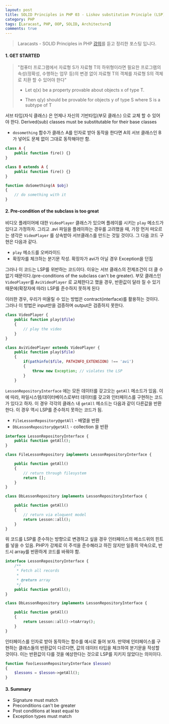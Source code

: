 ```yaml
---
layout: post
title: SOLID Principles in PHP 03 - Liskov substitution Principle (LSP)
category: PHP
tags: [Laracast, PHP, OOP, SOLID, Architecture]
comments: true
---
```


> Laracasts - SOLID Principles in PHP [강의](https://laracasts.com/series/solid-principles-in-php)를 듣고 정리한 포스팅 입니다.

#### 1. GET STARTED

> "컴퓨터 프로그램에서 자료형 S가 자료형 T의 하위형이라면 필요한 프로그램의 속성(정확성, 수행하는 업무 등)의 변경 없이 자료형 T의 객체를 자료형 S의 객체로 치환 할 수 있어야 한다"
>
> - Let q(x) be a property provable about objects x of type T.
>
> - Then q(y) should be provable for objects y of type S where S is a subtype of T

서브 타입(자식 클래스) 은 언제나 자신의 기반타입(부모 클래스) 으로 교체 할 수 있어야 한다. Derived(sub) classes must be substitutable for their base classes

-  `dosomething`  함수가 클래스 A를 인자로 받아 동작을 한다면 A의 서브 클래스인 B가 넣어도 문제 없이 그대로 동작해야만 함. 

```php
class A {
    public function fire() {}
}

class B extends A {
    public function fire() {}
}

function doSomething(A $obj)
{
    // do something with it
}
```



#### 2. Pre-condition of the subclass is too great

비디오 플레이어에 대한 `VideoPlayer` 클래스가 있으며 플레이를 시키는 `play` 메소드가 있다고 가정하자. 그리고 .avi 파일을 플레이하는 경우를 고려했을 때, 가장 먼저 떠오르는 생각은 `VideoPlayer` 를 상속받아 서브클래스를 만드는 것일 것이다. 그 다음 코드 구현은 다음과 같다.

- `play` 메소드를 오버라이드 
- 확장자를 체크하는 분기문 작성. 확장자가 avi가 아닐 경우 Exception을 던짐

그러나 이 코드는 LSP를 위반하는 코드이다. 이유는 서브 클래스의 전제조건이 더 클 수없기 때문이다.(pre-conditions of the subclass can't be greater). 부모 클래스인 `VideoPlayer`를 `AviVideoPlayer` 로 교체한다고 했을 경우, 반환값이 달라 질 수 있기 때문에(확장자에 따라) LSP를 준수하지 못하게 된다

이러한 경우, 우리가 떠올릴 수 있는 방법은 contract(interface)를 활용하는 것이다. 그러나 이 방법은 input만을 검증하며 output은 검증하지 못한다.

```php
class VideoPlayer {
    public function play($file)
    {
        // play the video
    }
}

class AviVideoPlayer extends VideoPlayer {
    public function play($file)
    {
        if(pathinfo($file, PATHINFO_EXTENSION) !== 'avi')
        {
            throw new Exception; // violates the LSP
        }
    }
```



`LessonRepositoryInterface` 에는 모든 데이터를 갖고오는 `getAll` 메소드가 있음. 이에 따라, 파일시스템/데이터베이스로부터 데이터를 갖고와 인터페이스를 구현하는 코드가 있다고 하자. 이 경우 각각의 클래스 내 `getAll` 메소드는 다음과 같이 다른값을 반환한다. 이 경우 역시 LSP를 준수하지 못하는 코드가 됨.

- `FileLessonRepository@getAll`  - 배열을 반환
- `DbLessonRepository@getAll`  - collection 을 반환

```php
interface LessonRepositoryInterface {
    public function getAll();
}

class FileLessonRepository implements LessonRepositoryInterface {

    public function getAll()
    {
        // return through filesystem
        return [];
    }
}

class DbLessonRepository implements LessonRepositoryInterface {

    public function getAll()
    {
        // return via eloquent model
        return Lesson::all();
    }
}
```



위 코드를 LSP를 준수하는 방향으로 변경하고 싶을 경우 인터페이스의 메소드위의 힌트를 넣을 수 있음. PHP가 강제로 이 주석을 준수해라고 하진 않지만 일종의 약속으로, 반드시 array를 반환하게 코드를 바꿔야 함.

```php
interface LessonRepositoryInterface {
    /**
     * Fetch all records
     *
     * @return array
     */
    public function getAll();
}

class DbLessonRepository implements LessonRepositoryInterface {

    public function getAll()
    {
        return Lesson::all()->toArray();
    }
}
```



인터페이스를 인자로 받아 동작하는 함수를 예시로 들어 보자. 만약에 인터페이스를 구현하는 클래스들의 반환값이 다르다면, 값의 데이터 타입을 체크하여 분기문을 작성할 것이다. 이는 반환값이 다를 것을 예상한다는 것으로 LSP를 지키지 않았다는 의미이다. 

```php
function foo(LessonRepositoryInterface $lesson)
{
    $lessons = $lesson->getAll();
}
```



#### 3. Summary

- Signature must match
- Preconditions can't be greater
- Post conditions at least equal to
- Exception types must match